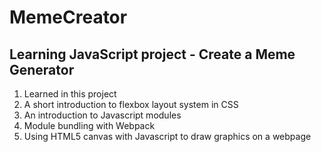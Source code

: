 # MemeCreator
## Learning JavaScript project - Create a Meme Generator 


1. Learned in this project 
2. A short introduction to flexbox layout system in CSS
3. An introduction to Javascript modules 
4. Module bundling with Webpack
5. Using HTML5 canvas with Javascript to draw graphics on a webpage
